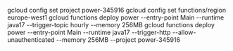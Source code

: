 gcloud config set project power-345916
gcloud config set functions/region europe-west1
gcloud functions deploy power --entry-point Main --runtime java17 --trigger-topic hourly --memory 256MB
gcloud functions deploy power --entry-point Main --runtime java17 --trigger-http --allow-unauthenticated --memory 256MB --project power-345916